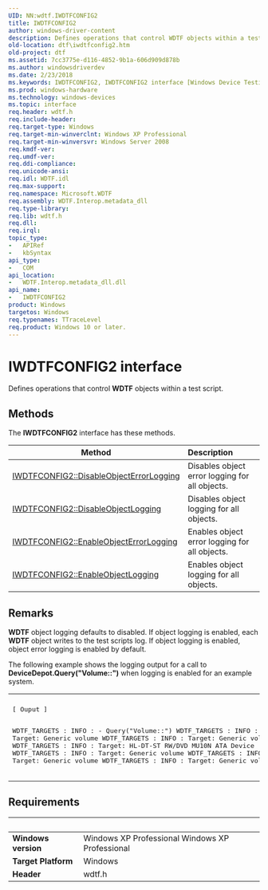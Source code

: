 ```yaml
---
UID: NN:wdtf.IWDTFCONFIG2
title: IWDTFCONFIG2
author: windows-driver-content
description: Defines operations that control WDTF objects within a test script.
old-location: dtf\iwdtfconfig2.htm
old-project: dtf
ms.assetid: 7cc3775e-d116-4852-9b1a-606d909d878b
ms.author: windowsdriverdev
ms.date: 2/23/2018
ms.keywords: IWDTFCONFIG2, IWDTFCONFIG2 interface [Windows Device Testing Framework], IWDTFCONFIG2 interface [Windows Device Testing Framework], described, Microsoft.WDTF.IWDTFCONFIG2, dtf.iwdtfconfig2, wdtf/IWDTFCONFIG2
ms.prod: windows-hardware
ms.technology: windows-devices
ms.topic: interface
req.header: wdtf.h
req.include-header: 
req.target-type: Windows
req.target-min-winverclnt: Windows XP Professional
req.target-min-winversvr: Windows Server 2008
req.kmdf-ver: 
req.umdf-ver: 
req.ddi-compliance: 
req.unicode-ansi: 
req.idl: WDTF.idl
req.max-support: 
req.namespace: Microsoft.WDTF
req.assembly: WDTF.Interop.metadata_dll
req.type-library: 
req.lib: wdtf.h
req.dll: 
req.irql: 
topic_type:
-	APIRef
-	kbSyntax
api_type:
-	COM
api_location:
-	WDTF.Interop.metadata_dll.dll
api_name:
-	IWDTFCONFIG2
product: Windows
targetos: Windows
req.typenames: TTraceLevel
req.product: Windows 10 or later.
---
```


# IWDTFCONFIG2 interface

Defines operations that control <b>WDTF</b> objects within a test script.

## Methods

<p>The <b>IWDTFCONFIG2</b> interface has these methods.</p>

| Method | Description |
| ---- |:---- |
| [IWDTFCONFIG2::DisableObjectErrorLogging](nf-wdtf-iwdtfconfig2-disableobjecterrorlogging.md) | Disables object error logging for all objects. |
| [IWDTFCONFIG2::DisableObjectLogging](nf-wdtf-iwdtfconfig2-disableobjectlogging.md) | Disables object logging for all objects. |
| [IWDTFCONFIG2::EnableObjectErrorLogging](nf-wdtf-iwdtfconfig2-enableobjecterrorlogging.md) | Enables object error logging for all objects. |
| [IWDTFCONFIG2::EnableObjectLogging](nf-wdtf-iwdtfconfig2-enableobjectlogging.md) | Enables object logging for all objects. |

## Remarks
<b>WDTF</b> object logging defaults to disabled. If object logging is enabled, 
each <b>WDTF</b> object writes to the test scripts log. If object logging is enabled, 
object error logging is enabled by default.

The following example shows the logging output for a call to 
<b>DeviceDepot.Query("Volume::")</b> when logging is enabled for an example system.

<div class="code"><span codelanguage=""><table>
<tr>
<th></th>
</tr>
<tr>
<td>
<pre>
[ Ouput ]

WDTF_TARGETS    : INFO  :  - Query("Volume::")
WDTF_TARGETS    : INFO  :          Target: Generic volume
WDTF_TARGETS    : INFO  :          Target: Generic volume
WDTF_TARGETS    : INFO  :          Target: HL-DT-ST RW/DVD MU10N ATA Device
WDTF_TARGETS    : INFO  :          Target: Generic volume
WDTF_TARGETS    : INFO  :          Target: Generic volume
WDTF_TARGETS    : INFO  :          Target: Generic volume
</pre>
</td>
</tr>
</table></span></div>

## Requirements
| &nbsp; | &nbsp; |
| ---- |:---- |
| **Windows version** | Windows XP Professional Windows XP Professional |
| **Target Platform** | Windows |
| **Header** | wdtf.h |